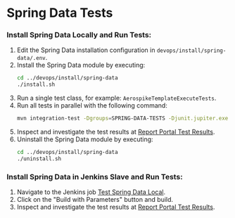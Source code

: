 # Spring Data Tests

### Install Spring Data Locally and Run Tests:

1. Edit the Spring Data installation configuration in `devops/install/spring-data/.env`.
2. Install the Spring Data module by executing:
    ```bash
    cd ../devops/install/spring-data
    ./install.sh
    ```
3. Run a single test class, for example: `AerospikeTemplateExecuteTests`.
4. Run all tests in parallel with the following command:
    ```bash
    mvn integration-test -Dgroups=SPRING-DATA-TESTS -Djunit.jupiter.execution.parallel.config.fixed.parallelism=5
    ```
5. Inspect and investigate the test results at [Report Portal Test Results](http://3.65.168.247:8080/ui/#spring_data/launches/all).
6. Uninstall the Spring Data module by executing:
    ```bash
    cd ../devops/install/spring-data
    ./uninstall.sh
    ```

### Install Spring Data in Jenkins Slave and Run Tests:

1. Navigate to the Jenkins job [Test Spring Data Local](https://3.122.67.127/view/Spring-Data/job/test-spring-data-local/).
2. Click on the "Build with Parameters" button and build.
3. Inspect and investigate the test results at [Report Portal Test Results](http://3.65.168.247:8080/ui/#spring_data/launches/all).
